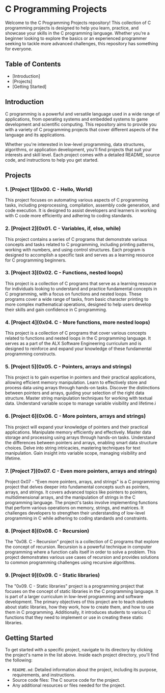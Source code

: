 # C Programming Projects

Welcome to the C Programming Projects repository! This collection of C programming projects is designed to help you learn, practice, and showcase your skills in the C programming language. Whether you're a beginner looking to explore the basics or an experienced programmer seeking to tackle more advanced challenges, this repository has something for everyone.

## Table of Contents

- [Introduction]
- [Projects]
- [Getting Started]


## Introduction

C programming is a powerful and versatile language used in a wide range of applications, from operating systems and embedded systems to game development and scientific computing. This repository aims to provide you with a variety of C programming projects that cover different aspects of the language and its applications.

Whether you're interested in low-level programming, data structures, algorithms, or application development, you'll find projects that suit your interests and skill level. Each project comes with a detailed README, source code, and instructions to help you get started.


## Projects

### 1. [Project 1](0x00. C - Hello, World)

This project focuses on automating various aspects of C programming tasks, including preprocessing, compilation, assembly code generation, and code execution. It is designed to assist developers and learners in working with C code more efficiently and adhering to coding standards.


### 2. [Project 2](0x01. C - Variables, if, else, while)

This project contains a series of C programs that demonstrate various concepts and tasks related to C programming, including printing patterns, working with numbers, and using control structures. Each program is designed to accomplish a specific task and serves as a learning resource for C programming beginners.


### 3. [Project 3](0x02. C - Functions, nested loops)

This project is a collection of C programs that serve as a learning resource for individuals looking to understand and practice fundamental concepts in C programming, with a focus on functions and nested loops. These programs cover a wide range of tasks, from basic character printing to more complex mathematical operations, designed to help users develop their skills and gain confidence in C programming.


### 4. [Project 4](0x04. C - More functions, more nested loops)

This project is a collection of C programs that cover various concepts related to functions and nested loops in the C programming language. It serves as a part of the ALX Software Engineering curriculum and is designed to reinforce and expand your knowledge of these fundamental programming constructs.


### 5. [Project 5](0x05. C - Pointers, arrays and strings)

This project is to gain expertise in pointers and their practical applications, allowing efficient memory manipulation. Learn to effectively store and process data using arrays through hands-on tasks. Discover the distinctions between pointers and arrays, guiding your selection of the right data structure. Master string manipulation techniques for working with textual data. Understand variable scope to manage variable visibility and lifetime.i


### 6. [Project 6](0x06. C - More pointers, arrays and strings)

This project will expand your knowledge of pointers and their practical applications. Manipulate memory efficiently and effectively. Master data storage and processing using arrays through hands-on tasks. Understand the differences between pointers and arrays, enabling smart data structure choices. Delve into string intricacies, mastering techniques for text manipulation. Gain insight into variable scope, managing visibility and lifetime.

### 7. [Project 7](0x07. C - Even more pointers, arrays and strings)

Project 0x07 - "Even more pointers, arrays, and strings" is a C programming project that delves deeper into fundamental concepts such as pointers, arrays, and strings. It covers advanced topics like pointers to pointers, multidimensional arrays, and the manipulation of strings in the C programming language. The project's tasks involve implementing functions that perform various operations on memory, strings, and matrices. It challenges developers to strengthen their understanding of low-level programming in C while adhering to coding standards and constraints.

### 8. [Project 8](0x08. C - Recursion)

The "0x08. C - Recursion" project is a collection of C programs that explore the concept of recursion. Recursion is a powerful technique in computer programming where a function calls itself in order to solve a problem. This project demonstrates various use cases of recursion and provides solutions to common programming challenges using recursive algorithms.


### 9. [Project 9](0x09. C - Static libraries)

The "0x09. C - Static libraries" project is a programming project that focuses on the concept of static libraries in the C programming language. It is part of a larger curriculum in low-level programming and software development.
The primary objectives of this project are to teach students about static libraries, how they work, how to create them, and how to use them in C programming. Additionally, it introduces students to various C functions that they need to implement or use in creating these static libraries.


## Getting Started

To get started with a specific project, navigate to its directory by clicking the project's name in the list above. Inside each project directory, you'll find the following:

- `README.md`: Detailed information about the project, including its purpose, requirements, and instructions.
- Source code files: The C source code for the project.
- Any additional resources or files needed for the project.



